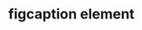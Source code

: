 ---
{
  "title": "figcaption element",
  "description": "",
  "category": "html",
  "keywords": [
    "figcaption element"
  ],
  "last_test_date": "2019-01-21",
  "test_results_url": "https://a11ysupport.io/tech/html/figcaption_element",
  "stats": {
    "jaws": {
      "chrome": {
        "76": "a"
      },
      "ie": {
        "11": "a"
      },
      "firefox": {
        "69": "a"
      }
    },
    "narrator": {
      "edge": {
        "44": "a"
      }
    },
    "nvda": {
      "chrome": {
        "76": "a"
      },
      "firefox": {
        "69": "a"
      }
    },
    "orca": {
      "firefox": {
        "69": "a"
      }
    },
    "talkback": {
      "and_chr": {
        "76": "a"
      }
    },
    "vo_ios": {
      "ios_saf": {
        "12.4.1": "a"
      }
    },
    "vo_macos": {
      "safari": {
        "12.1.2": "a"
      }
    }
  },
  "links": {
    "WHATWG HTML spec for the figcaption element": "https://html.spec.whatwg.org/multipage/grouping-content.html#the-figcaption-element",
    "HTML AAM for the figcaption element": "https://w3c.github.io/html-aam/#el-figcaption"
  }
}
---